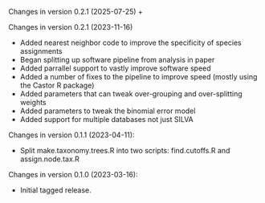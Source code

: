 Changes in version 0.2.1 (2025-07-25)
+

Changes in version 0.2.1 (2023-11-16)
+ Added nearest neighbor code to improve the specificity of species assignments
+ Began splitting up software pipeline from analysis in paper 
+ Added parrallel support to vastly improve software speed
+ Added a number of fixes to the pipeline to improve speed (mostly using the Castor R package)
+ Added parameters that can tweak over-grouping and over-splitting weights
+ Added parameters to tweak the binomial error model
+ Added support for multiple databases not just SILVA

Changes in version 0.1.1 (2023-04-11):
+ Split make.taxonomy.trees.R into two scripts: find.cutoffs.R and assign.node.tax.R

Changes in version 0.1.0 (2023-03-16):
+ Initial tagged release.